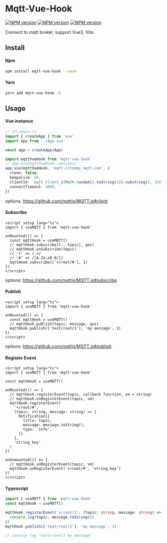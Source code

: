 # Mqtt-Vue-Hook

[![NPM version](https://img.shields.io/npm/v/mqtt-vue-hook.svg)](https://www.npmjs.com/package/mqtt-vue-hook)
[![NPM version](https://img.shields.io/npm/dm/mqtt-vue-hook)](https://www.npmjs.com/package/mqtt-vue-hook)
[![NPM version](https://img.shields.io/npms-io/final-score/mqtt-vue-hook)](https://www.npmjs.com/package/mqtt-vue-hook)

Connect to mqtt broker, support Vue3, Vite.

## Install

#### Npm

```bash
npm install mqtt-vue-hook --save
```

#### Yarn

```bash
yarn add mqtt-vue-hook -D
```

## Usage

#### Vue instance

```ts
// src/main.ts
import { createApp } from 'vue'
import App from './App.vue'

const app = createApp(App)

import mqttVueHook from 'mqtt-vue-hook'
// app.use(mqttVueHook, options)
app.use(mqttVueHook, 'mqtt://tommy_mqtt.com', {
  clean: false,
  keepalive: 60,
  clientId: `mqtt_client_${Math.random().toString(16).substring(2, 10)}`,
  connectTimeout: 4000,
})
```

options: https://github.com/mqttjs/MQTT.js#client

#### Subscribe

```vue
<script setup lang="ts">
import { useMQTT } from 'mqtt-vue-hook'

onMounted(() => {
  const mqttHook = useMQTT()
  // mqttHook.subscribe([...topic], qos)
  // mqttHook.unSubscribe(topic)
  // '+' == /.+/
  // '#' == /[A-Za-z0-9/]/
  mqttHook.subscribe(['+/root/#'], 1)
})
</script>
```

options: https://github.com/mqttjs/MQTT.js#subscribe

#### Publish

```vue
<script setup lang="ts">
import { useMQTT } from 'mqtt-vue-hook'

onMounted(() => {
  const mqttHook = useMQTT()
  // mqttHook.publish(topic, message, qos)
  mqttHook.publish(['test/root/1'], 'my message', 1)
})
</script>
```

options: https://github.com/mqttjs/MQTT.js#publish

#### Register Event

```vue
<script setup lang="ts">
import { useMQTT } from 'mqtt-vue-hook'

const mqttHook = useMQTT()

onMounted(() => {
  // mqttHook.registerEvent(topic, callback function, vm = string)
  // mqttHook.unRegisterEvent(topic, vm)
  mqttHook.registerEvent(
    '+/root/#',
    (topic: string, message: string) => {
      Notification({
        title: topic,
        message: message.toString(),
        type: 'info',
      })
    },
    'string_key'
  )
})

onUnmounted(() => {
  // mqttHook.unRegisterEvent(topic, vm)
  mqttHook.unRegisterEvent('+/root/#', 'string_key')
})
</script>
```

#### Typescript

```ts
import { useMQTT } from 'mqtt-vue-hook'
const mqttHook = useMQTT()

mqttHook.registerEvent('+/root/1', (topic: string, message: string) => {
  console.log(topic, message.toString())
})
mqttHook.publish(['test/root/1'], 'my message', 1)

// console log "test/root/1 my message"
```
